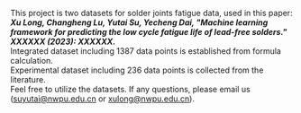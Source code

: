 This project is two datasets for solder joints fatigue data, used in this paper:<br>
***Xu Long, Changheng Lu, Yutai Su, Yecheng Dai,
"Machine learning framework for predicting the low cycle fatigue life of lead-free solders." 
XXXXXX (2023): XXXXXX.***<br>
Integrated dataset including 1387 data points is established from formula calculation. <br>
Experimental dataset including 236 data points is collected from the literature. <br>
Feel free to utilize the datasets. 
If any questions, please email us (suyutai@nwpu.edu.cn or xulong@nwpu.edu.cn). <br>
